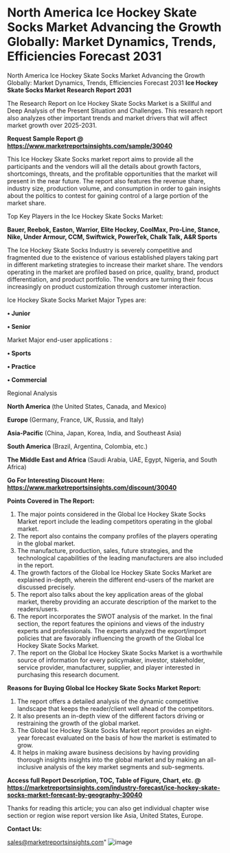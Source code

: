# North America Ice Hockey Skate Socks Market Advancing the Growth Globally: Market Dynamics, Trends, Efficiencies Forecast 2031
North America Ice Hockey Skate Socks Market Advancing the Growth Globally: Market Dynamics, Trends, Efficiencies Forecast 2031
<strong>Ice Hockey Skate Socks Market Research Report 2031</strong>

The Research Report on Ice Hockey Skate Socks Market is a Skillful and Deep Analysis of the Present Situation and Challenges. This research report also analyzes other important trends and market drivers that will affect market growth over 2025-2031.

<strong>Request Sample Report @ <a href=https://www.marketreportsinsights.com/sample/30040>https://www.marketreportsinsights.com/sample/30040</a></strong>

This Ice Hockey Skate Socks market report aims to provide all the participants and the vendors will all the details about growth factors, shortcomings, threats, and the profitable opportunities that the market will present in the near future. The report also features the revenue share, industry size, production volume, and consumption in order to gain insights about the politics to contest for gaining control of a large portion of the market share.

Top Key Players in the Ice Hockey Skate Socks Market:

<strong>Bauer, Reebok, Easton, Warrior, Elite Hockey, CoolMax, Pro-Line, Stance, Nike, Under Armour, CCM, Swiftwick, PowerTek, Chalk Talk, A&R Sports</strong>

The Ice Hockey Skate Socks Industry is severely competitive and fragmented due to the existence of various established players taking part in different marketing strategies to increase their market share. The vendors operating in the market are profiled based on price, quality, brand, product differentiation, and product portfolio. The vendors are turning their focus increasingly on product customization through customer interaction.

Ice Hockey Skate Socks Market Major Types are:

<strong>• Junior

• Senior</strong>

Market Major end-user applications :

<strong>• Sports

• Practice

• Commercial</strong>

Regional Analysis

</u><strong><b>North America</b></strong> (the United States, Canada, and Mexico)

<strong><b>Europe </b></strong>(Germany, France, UK, Russia, and Italy)

<strong><b>Asia-Pacific</b></strong> (China, Japan, Korea, India, and Southeast Asia)

<strong><b>South America</b></strong> (Brazil, Argentina, Colombia, etc.)

<strong><b>The Middle East and Africa</b></strong> (Saudi Arabia, UAE, Egypt, Nigeria, and South Africa)

<strong>Go For Interesting Discount Here: <a href=https://www.marketreportsinsights.com/discount/30040>https://www.marketreportsinsights.com/discount/30040</a></strong>

<strong>Points Covered in The Report:</strong>
<ol>
  <li>The major points considered in the Global Ice Hockey Skate Socks Market report include the leading competitors operating in the global market.</li>
  <li>The report also contains the company profiles of the players operating in the global market.</li>
  <li>The manufacture, production, sales, future strategies, and the technological capabilities of the leading manufacturers are also included in the report.</li>
  <li>The growth factors of the Global Ice Hockey Skate Socks Market are explained in-depth, wherein the different end-users of the market are discussed precisely.</li>
  <li>The report also talks about the key application areas of the global market, thereby providing an accurate description of the market to the readers/users.</li>
  <li>The report incorporates the SWOT analysis of the market. In the final section, the report features the opinions and views of the industry experts and professionals. The experts analyzed the export/import policies that are favorably influencing the growth of the Global Ice Hockey Skate Socks Market.</li>
  <li>The report on the Global Ice Hockey Skate Socks Market is a worthwhile source of information for every policymaker, investor, stakeholder, service provider, manufacturer, supplier, and player interested in purchasing this research document.</li>
</ol>
<strong>Reasons for Buying Global Ice Hockey Skate Socks Market Report:</strong>

<ol>
  <li>The report offers a detailed analysis of the dynamic competitive landscape that keeps the reader/client well ahead of the competitors.</li>
  <li>It also presents an in-depth view of the different factors driving or restraining the growth of the global market.</li>
  <li>The Global Ice Hockey Skate Socks Market report provides an eight-year forecast evaluated on the basis of how the market is estimated to grow.</li>
  <li>It helps in making aware business decisions by having providing thorough insights insights into the global market and by making an all-inclusive analysis of the key market segments and sub-segments.</li>
</ol>
<strong>Access full Report Description, TOC, Table of Figure, Chart, etc. @ <a href=https://marketreportsinsights.com/industry-forecast/ice-hockey-skate-socks-market-forecast-by-geography-30040>https://marketreportsinsights.com/industry-forecast/ice-hockey-skate-socks-market-forecast-by-geography-30040</a></strong>


Thanks for reading this article; you can also get individual chapter wise section or region wise report version like Asia, United States, Europe.

<strong>Contact Us:</strong>

sales@marketreportsinsights.com"
![image](https://github.com/user-attachments/assets/6037d506-e30d-4ce6-b5e7-13b7b9258c32)
